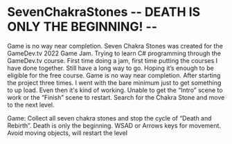 # SevenChakraStones  -- DEATH IS ONLY THE BEGINNING! --
Game is no way near completion. Seven Chakra Stones was created for the GameDev.tv 2022 Game Jam.
Trying to learn C# programming through the GameDev.tv course.
First time doing a jam, first time putting the courses I have done together.
Still have a long way to go. Hoping it’s enough to be eligible for the free course.
Game is no way near completion. After starting the project three times. I went with the bare minimum just to get something to up load. 
Even then it's kind of working. Unable to get the “Intro” scene to work or the “Finish” scene to restart.
Search for the Chakra Stone and move to the next level.


Game:  Collect all seven chakra stones and stop the cycle of “Death and Rebirth”. Death is only the beginning.
WSAD or Arrows keys for movement. Avoid moving objects, will restart the level
